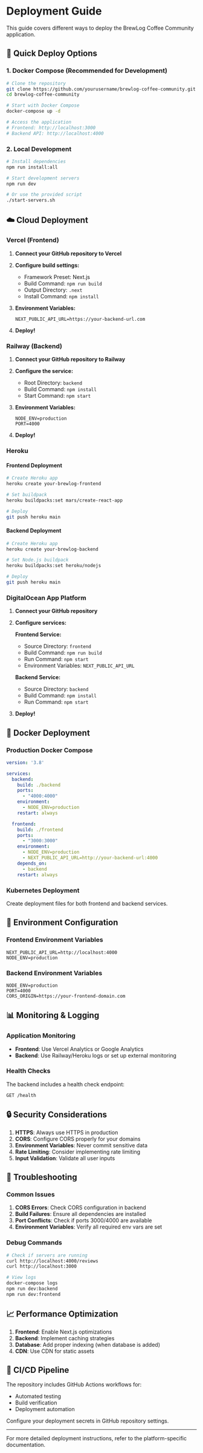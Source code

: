 # Deployment Guide

This guide covers different ways to deploy the BrewLog Coffee Community application.

## 🚀 Quick Deploy Options

### 1. Docker Compose (Recommended for Development)

```bash
# Clone the repository
git clone https://github.com/yourusername/brewlog-coffee-community.git
cd brewlog-coffee-community

# Start with Docker Compose
docker-compose up -d

# Access the application
# Frontend: http://localhost:3000
# Backend API: http://localhost:4000
```

### 2. Local Development

```bash
# Install dependencies
npm run install:all

# Start development servers
npm run dev

# Or use the provided script
./start-servers.sh
```

## ☁️ Cloud Deployment

### Vercel (Frontend)

1. **Connect your GitHub repository to Vercel**
2. **Configure build settings:**
   - Framework Preset: Next.js
   - Build Command: `npm run build`
   - Output Directory: `.next`
   - Install Command: `npm install`

3. **Environment Variables:**
   ```
   NEXT_PUBLIC_API_URL=https://your-backend-url.com
   ```

4. **Deploy!**

### Railway (Backend)

1. **Connect your GitHub repository to Railway**
2. **Configure the service:**
   - Root Directory: `backend`
   - Build Command: `npm install`
   - Start Command: `npm start`

3. **Environment Variables:**
   ```
   NODE_ENV=production
   PORT=4000
   ```

4. **Deploy!**

### Heroku

#### Frontend Deployment
```bash
# Create Heroku app
heroku create your-brewlog-frontend

# Set buildpack
heroku buildpacks:set mars/create-react-app

# Deploy
git push heroku main
```

#### Backend Deployment
```bash
# Create Heroku app
heroku create your-brewlog-backend

# Set Node.js buildpack
heroku buildpacks:set heroku/nodejs

# Deploy
git push heroku main
```

### DigitalOcean App Platform

1. **Connect your GitHub repository**
2. **Configure services:**

   **Frontend Service:**
   - Source Directory: `frontend`
   - Build Command: `npm run build`
   - Run Command: `npm start`
   - Environment Variables: `NEXT_PUBLIC_API_URL`

   **Backend Service:**
   - Source Directory: `backend`
   - Build Command: `npm install`
   - Run Command: `npm start`

3. **Deploy!**

## 🐳 Docker Deployment

### Production Docker Compose

```yaml
version: '3.8'

services:
  backend:
    build: ./backend
    ports:
      - "4000:4000"
    environment:
      - NODE_ENV=production
    restart: always

  frontend:
    build: ./frontend
    ports:
      - "3000:3000"
    environment:
      - NODE_ENV=production
      - NEXT_PUBLIC_API_URL=http://your-backend-url:4000
    depends_on:
      - backend
    restart: always
```

### Kubernetes Deployment

Create deployment files for both frontend and backend services.

## 🔧 Environment Configuration

### Frontend Environment Variables

```env
NEXT_PUBLIC_API_URL=http://localhost:4000
NODE_ENV=production
```

### Backend Environment Variables

```env
NODE_ENV=production
PORT=4000
CORS_ORIGIN=https://your-frontend-domain.com
```

## 📊 Monitoring & Logging

### Application Monitoring

- **Frontend**: Use Vercel Analytics or Google Analytics
- **Backend**: Use Railway/Heroku logs or set up external monitoring

### Health Checks

The backend includes a health check endpoint:
```
GET /health
```

## 🔒 Security Considerations

1. **HTTPS**: Always use HTTPS in production
2. **CORS**: Configure CORS properly for your domains
3. **Environment Variables**: Never commit sensitive data
4. **Rate Limiting**: Consider implementing rate limiting
5. **Input Validation**: Validate all user inputs

## 🚨 Troubleshooting

### Common Issues

1. **CORS Errors**: Check CORS configuration in backend
2. **Build Failures**: Ensure all dependencies are installed
3. **Port Conflicts**: Check if ports 3000/4000 are available
4. **Environment Variables**: Verify all required env vars are set

### Debug Commands

```bash
# Check if servers are running
curl http://localhost:4000/reviews
curl http://localhost:3000

# View logs
docker-compose logs
npm run dev:backend
npm run dev:frontend
```

## 📈 Performance Optimization

1. **Frontend**: Enable Next.js optimizations
2. **Backend**: Implement caching strategies
3. **Database**: Add proper indexing (when database is added)
4. **CDN**: Use CDN for static assets

## 🔄 CI/CD Pipeline

The repository includes GitHub Actions workflows for:
- Automated testing
- Build verification
- Deployment automation

Configure your deployment secrets in GitHub repository settings.

---

For more detailed deployment instructions, refer to the platform-specific documentation. 